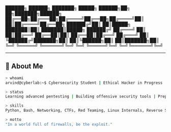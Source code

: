 ██████╗ ██████╗ ███████╗ █████╗  ██████╗██╗  ██╗███████╗██████╗ 
██╔══██╗██╔═══██╗██╔════╝██╔══██╗██╔════╝██║  ██║██╔════╝██╔══██╗
██████╔╝██║   ██║█████╗  ███████║██║     ███████║█████╗  ██████╔╝
██╔═══╝ ██║   ██║██╔══╝  ██╔══██║██║     ██╔══██║██╔══╝  ██╔═══╝ 
██║     ╚██████╔╝███████╗██║  ██║╚██████╗██║  ██║███████╗██║     
╚═╝      ╚═════╝ ╚══════╝╚═╝  ╚═╝ ╚═════╝╚═╝  ╚═╝╚══════╝╚═╝     
 
                                         
---

## 🧠 About Me

```bash
> whoami
arvind@cyberlab:~$ Cybersecurity Student | Ethical Hacker in Progress

> status
Learning advanced pentesting | Building offensive security tools | Preparing for CompTIA Security+

> skills
Python, Bash, Networking, CTFs, Red Teaming, Linux Internals, Reverse Shells, WiFi Attacks

> motto
"In a world full of firewalls, be the exploit."
